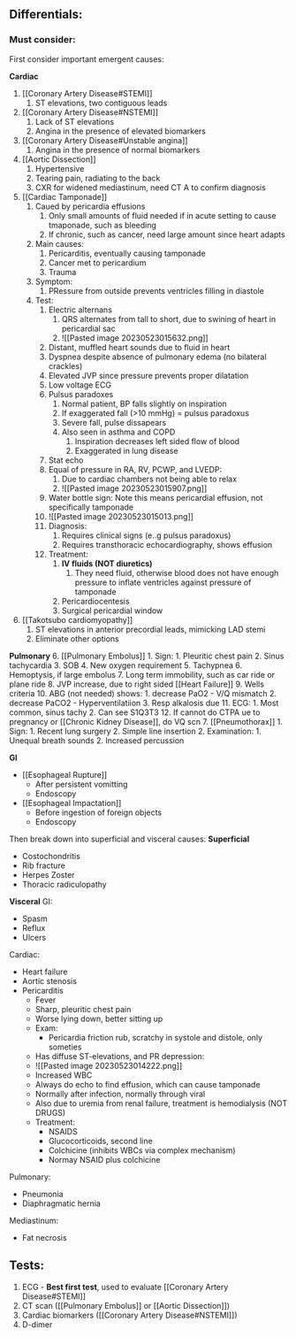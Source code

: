 ## Differentials:
### Must consider:
First consider important emergent causes:

**Cardiac**
1. [[Coronary Artery Disease#STEMI]]
	1. ST elevations, two contiguous leads
2. [[Coronary Artery Disease#NSTEMI]]
	1. Lack of ST elevations
	2. Angina in the presence of elevated biomarkers
3. [[Coronary Artery Disease#Unstable angina]]
	1. Angina in the presence of normal biomarkers
4. [[Aortic Dissection]]
	1. Hypertensive
	2. Tearing pain, radiating to the back
	3. CXR for widened mediastinum, need CT A to confirm diagnosis
5. [[Cardiac Tamponade]]
	1. Caued by pericardia effusions
		1. Only small amounts of fluid needed if in acute setting to cause tmaponade, such as bleeding
		2. If chronic, such as cancer, need large amount since heart adapts
	2. Main causes:
		1. Pericarditis, eventually causing tamponade
		2. Cancer met to pericardium
		3. Trauma
	3. Symptom:
		1. PRessure from outside prevents ventricles filling in diastole
	4. Test:
		1. Electric alternans
			1. QRS alternates from tall to short, due to swining of heart in pericardial sac
			2. ![[Pasted image 20230523015632.png]]
		2. Distant, muffled heart sounds due to fluid in heart
		3. Dyspnea despite absence of pulmonary edema (no bilateral crackles)
		4. Elevated JVP since pressure prevents proper dilatation
		5. Low voltage ECG
		6. Pulsus paradoxes
			1. Normal patient, BP falls slightly on inspiration
			2. If exaggerated fall (>10 mmHg) = pulsus paradoxus
			3. Severe fall, pulse dissapears
			4. Also seen in asthma and COPD
				1. Inspiration decreases left sided flow of blood
				2. Exaggerated in lung disease
		7. Stat echo
		8. Equal of pressure in RA, RV, PCWP, and LVEDP:
			1. Due to cardiac chambers not being able to relax
			2. ![[Pasted image 20230523015907.png]]
		10. Water bottle sign: Note this means pericardial effusion, not specifically tamponade
		11. ![[Pasted image 20230523015013.png]]
		12. Diagnosis:
			1. Requires clinical signs (e..g pulsus paradoxus)
			2. Requires transthoracic echocardiography, shows effusion
		13. Treatment:
			1. **IV fluids (NOT diuretics)**
				1. They need fluid, otherwise blood does not have enough pressure to inflate ventricles against pressure of tamponade
			2. Pericardiocentesis
			3. Surgical pericardial window
6. [[Takotsubo cardiomyopathy]]
	1. ST elevations in anterior precordial leads, mimicking LAD stemi
	2. Eliminate other options

**Pulmonary**
6. [[Pulmonary Embolus]]
	1. Sign:
		1. Pleuritic chest pain
		2. Sinus tachycardia
		3. SOB
		4. New oxygen requirement
		5. Tachypnea
		6. Hemoptysis, if large embolus
		7. Long term immobility, such as car ride or plane ride
		8. JVP increase, due to right sided [[Heart Failure]]
		9. Wells criteria
		10. ABG (not needed) shows:
			1. decrease PaO2 - V/Q mismatch
			2. decrease PaCO2 - Hyperventilatiion
			3. Resp alkalosis due
		11. ECG:
			1. Most common, sinus tachy
			2. Can see S1Q3T3
		12. If cannot do CTPA ue to pregnancy or [[Chronic Kidney Disease]], do VQ scn
7. [[Pneumothorax]]
	1. Sign:
		1. Recent lung surgery
		2. Simple line insertion
	2. Examination:
		1. Unequal breath sounds
		2. Increased percussion

**GI**
- [[Esophageal Rupture]]
	- After persistent vomitting
	- Endoscopy
- [[Esophageal Impactation]]
	- Before ingestion of foreign objects
	- Endoscopy

Then break down into superficial and visceral causes:
**Superficial**
- Costochondritis
- Rib fracture
- Herpes Zoster
- Thoracic radiculopathy

**Visceral**
GI:
- Spasm
- Reflux
- Ulcers

Cardiac:
- Heart failure
- Aortic stenosis
- Pericarditis
	- Fever
	- Sharp, pleuritic chest pain
	- Worse lying down, better sitting up
	- Exam:
		- Pericardia friction rub, scratchy in systole and distole, only someties
	- Has diffuse ST-elevations, and PR depression:
	- ![[Pasted image 20230523014222.png]]
	- Increased WBC
	- Always do echo to find effusion, which can cause tamponade
	- Normally after infection, normally through viral
	- Also due to uremia from renal failure, treatment is hemodialysis (NOT DRUGS)
	- Treatment:
		- NSAIDS
		- Glucocorticoids, second line
		- Colchicine (inhibits WBCs via complex mechanism)
		- Normay NSAID plus colchicine

Pulmonary:
- Pneumonia
- Diaphragmatic hernia

Mediastinum:
- Fat necrosis

## Tests:
1. ECG - **Best first test**, used to evaluate [[Coronary Artery Disease#STEMI]]
2. CT scan ([[Pulmonary Embolus]] or [[Aortic Dissection]])
3. Cardiac biomarkers ([[Coronary Artery Disease#NSTEMI]])
4. D-dimer